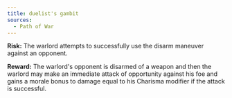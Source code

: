 ```yaml
---
title: duelist's gambit
sources:
  - Path of War
---
```


**Risk:** The warlord attempts to successfully use the disarm maneuver against an opponent.

**Reward:** The warlord's opponent is disarmed of a weapon and then the warlord may make an immediate attack of opportunity against his foe and gains a morale bonus to damage equal to his Charisma modifier if the attack is successful.
